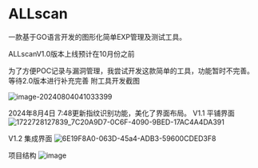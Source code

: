 # ALLscan
一款基于GO语言开发的图形化简单EXP管理及测试工具。

ALLscanV1.0版本上线预计在10月份之前

为了方便POC记录与漏洞管理，我尝试开发这款简单的工具，功能暂时不完善。等待2.0版本进行补充完善
附工具开发截图

![image-20240804041033399](https://github.com/user-attachments/assets/e20b67e9-7896-4433-8d74-b749a84efdf1)



2024年8月4日 7:48更新指纹识别功能，美化了界面布局。
V1.1 平铺界面
![1722728127839_7C20A9D7-0C6F-4090-9BED-17AC4A4DA391](https://github.com/user-attachments/assets/ae63076a-80de-42e1-919b-6a47c319da14)

V1.2 集成界面
![6E19F8A0-063D-45a4-ADB3-59600CDED3F8](https://github.com/user-attachments/assets/e805f4c6-ad72-41a9-ac3b-c1e5d299a7c2)

项目结构
![image](https://github.com/user-attachments/assets/7fb3428f-9eca-488d-aa2a-0bfda84f9b66)
